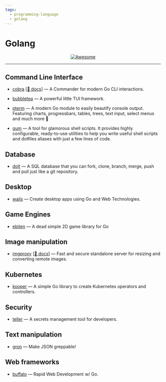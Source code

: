 ```yaml
---
tags:
  - programming-language
  - golang
---
```


# Golang

<div align="center">
    <a href="https://awesome.re">
        <img src="https://awesome.re/badge.svg" alt="Awesome">
    </a>
</div>

* * *

## Command Line Interface

- [cobra](https://github.com/spf13/cobra) [[📘 docs](https://cobra.dev/)] — A Commander for modern Go CLI interactions.

- [bubbletea](https://github.com/charmbracelet/bubbletea) — A powerful little TUI framework.

- [pterm](https://github.com/pterm/pterm) — A modern Go module to easily beautify console output. Featuring charts, progressbars, tables, trees, text input, select menus and much more :rocket:

- [gum](https://github.com/charmbracelet/gum) — A tool for glamorous shell scripts. It provides highly configurable, ready-to-use utilities to help you write useful shell scripts and dotfiles aliases with just a few lines of code.

## Database

- [dolt](https://github.com/dolthub/dolt) — A SQL database that you can fork, clone, branch, merge, push and pull just like a git repository.

## Desktop

- [wails](https://github.com/wailsapp/wails) — Create desktop apps using Go and Web Technologies.

## Game Engines

- [ebiten](https://ebiten.org/) — A dead simple 2D game library for Go

## Image manipulation

- [imgproxy](https://github.com/imgproxy/imgproxy) [[📘 docs](https://docs.imgproxy.net/)] — Fast and secure standalone server for resizing and converting remote images.

## Kubernetes

- [kooper](https://github.com/spotahome/kooper) — A simple Go library to create Kubernetes operators and controllers.

## Security

- [teller](https://github.com/SpectralOps/teller) — A secrets management tool for developers.

## Text manipulation

- [gron](https://github.com/tomnomnom/gron) — Make JSON greppable!

## Web frameworks

- [buffalo](https://github.com/gobuffalo/buffalo) — Rapid Web Development w/ Go.
